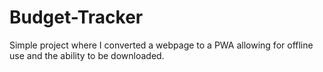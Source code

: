 # Budget-Tracker
Simple project where I converted a webpage to a PWA allowing for offline use and the ability to be downloaded.
